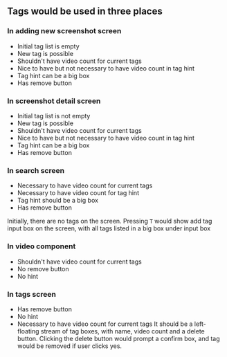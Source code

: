 ## Tags would be used in three places

### In adding new screenshot screen
- Initial tag list is empty
- New tag is possible
- Shouldn't have video count for current tags
- Nice to have but not necessary to have video count in tag hint
- Tag hint can be a big box
- Has remove button

### In screenshot detail screen
- Initial tag list is not empty
- New tag is possible
- Shouldn't have video count for current tags
- Nice to have but not necessary to have video count in tag hint
- Tag hint can be a big box
- Has remove button

### In search screen
- Necessary to have video count for current tags
- Necessary to have video count for tag hint
- Tag hint should be a big box
- Has remove button

Initially, there are no tags on the screen. Pressing `T` would show add tag input box on the screen, with all tags listed in a big box under input box

### In video component
- Shouldn't have video count for current tags
- No remove button
- No hint

### In tags screen
- Has remove button
- No hint
- Necessary to have video count for current tags
It should be a left-floating stream of tag boxes, with name, video count and a delete button. Clicking the delete button would prompt a confirm box, and tag would be removed if user clicks yes.
